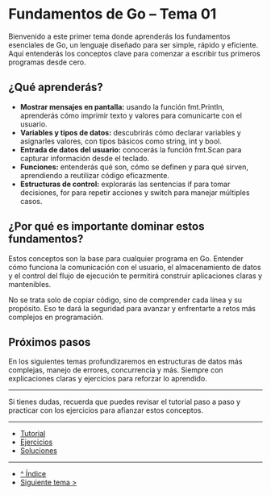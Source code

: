 # Fundamentos de Go – Tema 01

Bienvenido a este primer tema donde aprenderás los fundamentos esenciales de Go, un lenguaje diseñado para ser simple, rápido y eficiente. Aquí entenderás los conceptos clave para comenzar a escribir tus primeros programas desde cero.

## ¿Qué aprenderás?

- **Mostrar mensajes en pantalla:** usando la función fmt.Println, aprenderás cómo imprimir texto y valores para comunicarte con el usuario.  
- **Variables y tipos de datos:** descubrirás cómo declarar variables y asignarles valores, con tipos básicos como string, int y bool.  
- **Entrada de datos del usuario:** conocerás la función fmt.Scan para capturar información desde el teclado.  
- **Funciones:** entenderás qué son, cómo se definen y para qué sirven, aprendiendo a reutilizar código eficazmente.  
- **Estructuras de control:** explorarás las sentencias if para tomar decisiones, for para repetir acciones y switch para manejar múltiples casos.  

## ¿Por qué es importante dominar estos fundamentos?

Estos conceptos son la base para cualquier programa en Go. Entender cómo funciona la comunicación con el usuario, el almacenamiento de datos y el control del flujo de ejecución te permitirá construir aplicaciones claras y mantenibles.

No se trata solo de copiar código, sino de comprender cada línea y su propósito. Eso te dará la seguridad para avanzar y enfrentarte a retos más complejos en programación.

## Próximos pasos

En los siguientes temas profundizaremos en estructuras de datos más complejas, manejo de errores, concurrencia y más. Siempre con explicaciones claras y ejercicios para reforzar lo aprendido.

---

Si tienes dudas, recuerda que puedes revisar el tutorial paso a paso y practicar con los ejercicios para afianzar estos conceptos.

---

- [Tutorial](./tutorial.md)
- [Ejercicios](./ejercicios.md)
- [Soluciones](./soluciones.md)

---

- [^ Índice](../readme.md)
- [Siguiente tema >](../tema02/readme.md)
